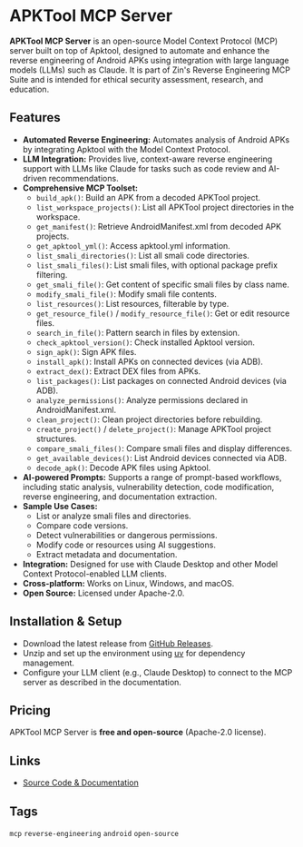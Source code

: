 # APKTool MCP Server

**APKTool MCP Server** is an open-source Model Context Protocol (MCP) server built on top of Apktool, designed to automate and enhance the reverse engineering of Android APKs using integration with large language models (LLMs) such as Claude. It is part of Zin's Reverse Engineering MCP Suite and is intended for ethical security assessment, research, and education.

## Features

- **Automated Reverse Engineering:** Automates analysis of Android APKs by integrating Apktool with the Model Context Protocol.
- **LLM Integration:** Provides live, context-aware reverse engineering support with LLMs like Claude for tasks such as code review and AI-driven recommendations.
- **Comprehensive MCP Toolset:**
  - `build_apk()`: Build an APK from a decoded APKTool project.
  - `list_workspace_projects()`: List all APKTool project directories in the workspace.
  - `get_manifest()`: Retrieve AndroidManifest.xml from decoded APK projects.
  - `get_apktool_yml()`: Access apktool.yml information.
  - `list_smali_directories()`: List all smali code directories.
  - `list_smali_files()`: List smali files, with optional package prefix filtering.
  - `get_smali_file()`: Get content of specific smali files by class name.
  - `modify_smali_file()`: Modify smali file contents.
  - `list_resources()`: List resources, filterable by type.
  - `get_resource_file()` / `modify_resource_file()`: Get or edit resource files.
  - `search_in_file()`: Pattern search in files by extension.
  - `check_apktool_version()`: Check installed Apktool version.
  - `sign_apk()`: Sign APK files.
  - `install_apk()`: Install APKs on connected devices (via ADB).
  - `extract_dex()`: Extract DEX files from APKs.
  - `list_packages()`: List packages on connected Android devices (via ADB).
  - `analyze_permissions()`: Analyze permissions declared in AndroidManifest.xml.
  - `clean_project()`: Clean project directories before rebuilding.
  - `create_project()` / `delete_project()`: Manage APKTool project structures.
  - `compare_smali_files()`: Compare smali files and display differences.
  - `get_available_devices()`: List Android devices connected via ADB.
  - `decode_apk()`: Decode APK files using Apktool.
- **AI-powered Prompts:** Supports a range of prompt-based workflows, including static analysis, vulnerability detection, code modification, reverse engineering, and documentation extraction.
- **Sample Use Cases:**
  - List or analyze smali files and directories.
  - Compare code versions.
  - Detect vulnerabilities or dangerous permissions.
  - Modify code or resources using AI suggestions.
  - Extract metadata and documentation.
- **Integration:** Designed for use with Claude Desktop and other Model Context Protocol-enabled LLM clients.
- **Cross-platform:** Works on Linux, Windows, and macOS.
- **Open Source:** Licensed under Apache-2.0.

## Installation & Setup

- Download the latest release from [GitHub Releases](https://github.com/zinja-coder/apktool-mcp-server/releases).
- Unzip and set up the environment using [uv](https://github.com/astral-sh/uv) for dependency management.
- Configure your LLM client (e.g., Claude Desktop) to connect to the MCP server as described in the documentation.

## Pricing

APKTool MCP Server is **free and open-source** (Apache-2.0 license).

## Links

- [Source Code & Documentation](https://github.com/zinja-coder/apktool-mcp-server)

## Tags

`mcp` `reverse-engineering` `android` `open-source`
